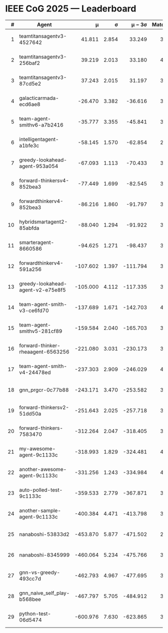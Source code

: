 # IEEE CoG 2025 — Leaderboard

| # | Agent | μ | σ | μ − 3σ | Matches | Updated |
|---:|---|---:|---:|---:|---:|---|
| 1 | teamtitansagentv3-4527642 | 41.811 | 2.854 | 33.249 | 3880 | 2025-08-18 17:33 |
| 2 | teamtitansagentv3-256baf2 | 39.219 | 2.013 | 33.180 | 4012 | 2025-08-18 17:33 |
| 3 | teamtitansagentv3-87cd5e2 | 37.243 | 2.015 | 31.197 | 3672 | 2025-08-18 17:33 |
| 4 | galacticarmada-ecd6ae8 | -26.470 | 3.382 | -36.616 | 3960 | 2025-08-18 17:34 |
| 5 | team-agent-smithv6-a7b2416 | -35.777 | 3.355 | -45.841 | 3860 | 2025-08-18 17:34 |
| 6 | intelligentagent-a1bfe3c | -58.145 | 1.570 | -62.854 | 2992 | 2025-08-18 17:34 |
| 7 | greedy-lookahead-agent-953a054 | -67.093 | 1.113 | -70.433 | 3676 | 2025-08-18 17:34 |
| 8 | forward-thinkersv4-852bea3 | -77.449 | 1.699 | -82.545 | 3059 | 2025-08-18 17:34 |
| 9 | forwardthinkerv4-852bea3 | -86.216 | 1.860 | -91.797 | 3160 | 2025-08-18 17:34 |
| 10 | hybridsmartagent2-85abfda | -88.040 | 1.294 | -91.922 | 3669 | 2025-08-18 17:33 |
| 11 | smarteragent-8660586 | -94.625 | 1.271 | -98.437 | 3361 | 2025-08-18 17:33 |
| 12 | forwardthinkerv4-591a256 | -107.602 | 1.397 | -111.794 | 3469 | 2025-08-18 17:33 |
| 13 | greedy-lookahead-agent-v2-e75e8f5 | -105.000 | 4.112 | -117.335 | 3856 | 2025-08-18 17:33 |
| 14 | team-agent-smith-v3-ce6fd70 | -137.689 | 1.671 | -142.703 | 4192 | 2025-08-18 17:34 |
| 15 | team-agent-smithv5-281cf89 | -159.584 | 2.040 | -165.703 | 3920 | 2025-08-18 17:33 |
| 16 | forward-thinker-rheaagent-6563256 | -221.080 | 3.031 | -230.173 | 3664 | 2025-08-18 17:34 |
| 17 | team-agent-smith-v4-24478ed | -237.303 | 2.909 | -246.029 | 4152 | 2025-08-18 17:33 |
| 18 | gnn_prgcr-0c77b88 | -243.171 | 3.470 | -253.582 | 3710 | 2025-08-18 17:34 |
| 19 | forward-thinkersv2-51dd50a | -251.643 | 2.025 | -257.718 | 3844 | 2025-08-18 17:33 |
| 20 | forward-thinkers-7583470 | -312.264 | 2.047 | -318.405 | 3420 | 2025-08-18 17:34 |
| 21 | my-awesome-agent-9c1133c | -318.993 | 1.829 | -324.481 | 4100 | 2025-08-18 17:33 |
| 22 | another-awesome-agent-9c1133c | -331.256 | 1.243 | -334.984 | 4140 | 2025-08-18 17:34 |
| 23 | auto-polled-test-9c1133c | -359.533 | 2.779 | -367.871 | 3180 | 2025-08-18 17:34 |
| 24 | another-sample-agent-9c1133c | -400.384 | 4.471 | -413.798 | 3620 | 2025-08-18 17:34 |
| 25 | nanaboshi-53833d2 | -453.870 | 5.877 | -471.502 | 2920 | 2025-08-18 17:33 |
| 26 | nanaboshi-8345999 | -460.064 | 5.234 | -475.766 | 3280 | 2025-08-18 17:34 |
| 27 | gnn-vs-greedy-493cc7d | -462.793 | 4.967 | -477.695 | 3120 | 2025-08-18 17:34 |
| 28 | gnn_naive_self_play-b568bee | -467.797 | 5.705 | -484.912 | 3280 | 2025-08-18 17:33 |
| 29 | python-test-06d5474 | -600.976 | 7.630 | -623.865 | 3070 | 2025-08-18 17:34 |
